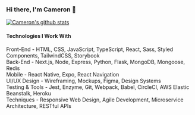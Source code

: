 ### Hi there, I'm Cameron 👋

[![Cameron's github stats](https://github-readme-stats.vercel.app/api?username=cameron-carruthers&show_icons=true&theme=nightowl&count_private=true)](https://github.com/anuraghazra/github-readme-stats)

#### Technologies I Work With
Front-End - HTML, CSS, JavaScript, TypeScript, React, Sass, Styled Components, TailwindCSS, Storybook
<br>
Back-End - Next.js, Node, Express, Python, Flask, MongoDB, Mongoose, Redis
<br>
Mobile - React Native, Expo, React Navigation
<br>
UI/UX Design - Wireframing, Mockups, Figma, Design Systems
<br>
Testing & Tools - Jest, Enzyme, Git, Webpack, Babel, CircleCI, AWS Elastic Beanstalk, Heroku
<br>
Techniques - Responsive Web Design, Agile Development, Microservice Architecture, RESTful APIs

<!--
**cameron-carruthers/cameron-carruthers** is a ✨ _special_ ✨ repository because its `README.md` (this file) appears on your GitHub profile.

Here are some ideas to get you started:

- 🔭 I’m currently working on ...
- 🌱 I’m currently learning ...
- 👯 I’m looking to collaborate on ...
- 🤔 I’m looking for help with ...
- 💬 Ask me about ...
- 📫 How to reach me: ...
- 😄 Pronouns: ...
- ⚡ Fun fact: ...
-->

